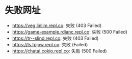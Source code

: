 # 失败网址
- https://veg.linlim.repl.co: 失败 (403
Failed)
- https://game-example.rdianc.repl.co: 失败 (500
Failed)
- https://tr--slind.repl.co: 失败 (403
Failed)
- https://ls.tpjow.repl.co: 失败 (Failed)
- https://chatai.cokio.repl.co: 失败 (500
Failed)
